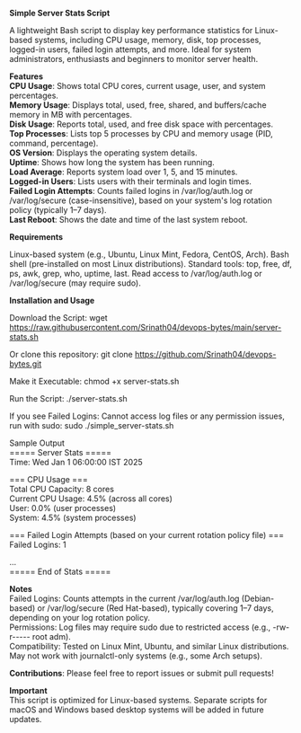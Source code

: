**Simple Server Stats Script**

A lightweight Bash script to display key performance statistics for Linux-based systems, including CPU usage, memory, disk, top processes, logged-in users, failed login attempts, and more. Ideal for system administrators, enthusiasts and beginners to monitor server health.

**Features**  
**CPU Usage**: Shows total CPU cores, current usage, user, and system percentages.  
**Memory Usage**: Displays total, used, free, shared, and buffers/cache memory in MB with percentages.  
**Disk Usage**: Reports total, used, and free disk space with percentages.  
**Top Processes**: Lists top 5 processes by CPU and memory usage (PID, command, percentage).  
**OS Version**: Displays the operating system details.  
**Uptime**: Shows how long the system has been running.  
**Load Average**: Reports system load over 1, 5, and 15 minutes.  
**Logged-in Users**: Lists users with their terminals and login times.  
**Failed Login Attempts**: Counts failed logins in /var/log/auth.log or /var/log/secure (case-insensitive), based on your system's log rotation policy (typically 1–7 days).  
**Last Reboot**: Shows the date and time of the last system reboot.  

**Requirements**

Linux-based system (e.g., Ubuntu, Linux Mint, Fedora, CentOS, Arch).
Bash shell (pre-installed on most Linux distributions).
Standard tools: top, free, df, ps, awk, grep, who, uptime, last.
Read access to /var/log/auth.log or /var/log/secure (may require sudo).

**Installation and Usage**

Download the Script:
wget https://raw.githubusercontent.com/Srinath04/devops-bytes/main/server-stats.sh

Or clone this repository:
git clone https://github.com/Srinath04/devops-bytes.git


Make it Executable:
chmod +x server-stats.sh


Run the Script:
./server-stats.sh


If you see Failed Logins: Cannot access log files or any permission issues, run with sudo: sudo ./simple_server-stats.sh



Sample Output  
===== Server Stats =====  
Time: Wed Jan 1 06:00:00 IST 2025  

=== CPU Usage ===  
Total CPU Capacity: 8 cores  
Current CPU Usage: 4.5% (across all cores)  
  User: 0.0% (user processes)  
  System: 4.5% (system processes)  

=== Failed Login Attempts (based on your current rotation policy file) ===  
Failed Logins: 1  

...  
===== End of Stats =====  

**Notes**  
Failed Logins: Counts attempts in the current /var/log/auth.log (Debian-based) or /var/log/secure (Red Hat-based), typically covering 1–7 days, depending on your log rotation policy.  
Permissions: Log files may require sudo due to restricted access (e.g., -rw-r----- root adm).  
Compatibility: Tested on Linux Mint, Ubuntu, and similar Linux distributions. May not work with journalctl-only systems (e.g., some Arch setups).  

**Contributions**: Please feel free to report issues or submit pull requests!

**Important**  
This script is optimized for Linux-based systems. 
Separate scripts for macOS and Windows based desktop systems will be added in future updates.
